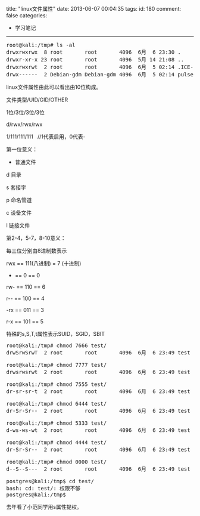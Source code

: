 title: "linux文件属性"
date: 2013-06-07 00:04:35
tags:
id: 180
comment: false
categories:
  - 学习笔记
---

<pre class="brush:cpp">root@kali:/tmp# ls -al
drwxrwxrwx  8 root       root       4096  6月  6 23:30 .
drwxr-xr-x 23 root       root       4096  5月 14 21:08 ..
drwxrwxrwt  2 root       root       4096  6月  5 02:14 .ICE-unix
drwx------  2 Debian-gdm Debian-gdm 4096  6月  5 02:14 pulse-25Mkiwt3U1DM</pre>
linux文件属性由此可以看出由10位构成。

文件类型/UID/GID/OTHER

1位/3位/3位/3位

d/rwx/rwx/rwx

1/111/111/111   //1代表启用，0代表-

第一位意义：

- 普通文件

d 目录

s 套接字

p 命名管道

c 设备文件

l 链接文件

第2-4，5-7，8-10意义：

每三位分别由8进制数表示

rwx == 111(八进制) = 7 (十进制)

- == 0 == 0

rw- == 110 == 6

r-- == 100 == 4

-rx == 011 == 3

r-x == 101 == 5

特殊的s,S,T,t属性表示SUID，SGID，SBIT
<pre class="brush:cpp">root@kali:/tmp# chmod 7666 test/
drwSrwSrwT  2 root       root       4096  6月  6 23:49 test

root@kali:/tmp# chmod 7777 test/
drwsrwsrwt  2 root       root       4096  6月  6 23:49 test

root@kali:/tmp# chmod 7555 test/
dr-sr-sr-t  2 root       root       4096  6月  6 23:49 test

root@kali:/tmp# chmod 6444 test/
dr-Sr-Sr--  2 root       root       4096  6月  6 23:49 test

root@kali:/tmp# chmod 5333 test/
d-ws-ws-wt  2 root       root       4096  6月  6 23:49 test

root@kali:/tmp# chmod 4444 test/
dr-Sr-Sr--  2 root       root       4096  6月  6 23:49 test

root@kali:/tmp# chmod 0000 test/
d--S--S---  2 root       root       4096  6月  6 23:49 test

postgres@kali:/tmp$ cd test/
bash: cd: test/: 权限不够
postgres@kali:/tmp$</pre>
去年看了小范同学用s属性提权。

&nbsp;

&nbsp;